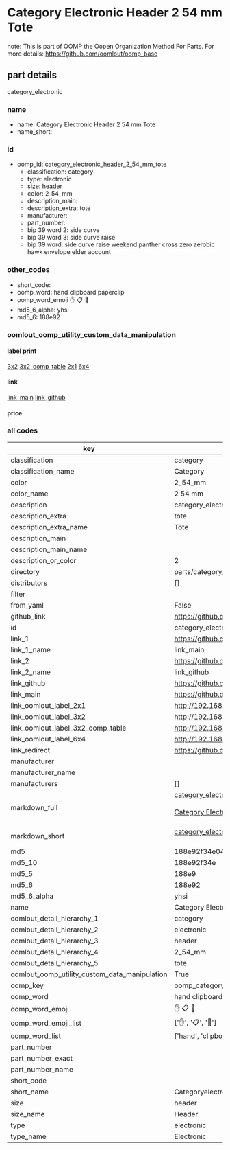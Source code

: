 # Category Electronic Header 2 54 mm Tote  

note: This is part of OOMP the Oopen Organization Method For Parts. For more details: https://github.com/oomlout/oomp_base

##  part details
  



category_electronic



### name
* name: Category Electronic Header 2 54 mm Tote
* name_short: 
### id
* oomp_id: category_electronic_header_2_54_mm_tote
  * classification: category
  * type: electronic
  * size: header
  * color: 2_54_mm
  * description_main: 
  * description_extra: tote
  * manufacturer: 
  * part_number: 
  * bip 39 word 2: side curve
  * bip 39 word 3: side curve raise
  * bip 39 word: side curve raise weekend panther cross zero aerobic hawk envelope elder account

### other_codes
* short_code: 
* oomp_word: hand clipboard paperclip
* oomp_word_emoji :hand: :clipboard: :paperclip:
* md5_6_alpha: yhsi
* md5_6: 188e92






### oomlout_oomp_utility_custom_data_manipulation
#### label print
[3x2](http://192.168.1.245:1112/?label=oomp%20yhsi)
[3x2_oomp_table](http://192.168.1.108:1112/?label=oomp%20yhsi)
[2x1](http://192.168.1.242:1112/?label=oomp%20yhsi)
[6x4](http://192.168.1.55:1112/?label=oomp%20yhsi)    

#### link

[link_main](https://github.com/oomlout/oomlout_oomp_version_1_messy/tree/main/parts/category_electronic_header_2_54_mm_tote) [link_github](https://github.com/oomlout/oomlout_oomp_version_1_messy/tree/main/parts/category_electronic_header_2_54_mm_tote)                             

#### price







### all codes 
| key | value |  
| --- | --- |  
| classification | category |  
| classification_name | Category |  
| color | 2_54_mm |  
| color_name | 2 54 mm |  
| description | category_electronic |  
| description_extra | tote |  
| description_extra_name | Tote |  
| description_main |  |  
| description_main_name |  |  
| description_or_color | 2  |  
| directory | parts/category_electronic_header_2_54_mm_tote |  
| distributors | [] |  
| filter |  |  
| from_yaml | False |  
| github_link | https://github.com/oomlout/oomlout_oomp_part_src/tree/main/parts/category_electronic_header_2_54_mm_tote |  
| id | category_electronic_header_2_54_mm_tote |  
| link_1 | https://github.com/oomlout/oomlout_oomp_version_1_messy/tree/main/parts/category_electronic_header_2_54_mm_tote |  
| link_1_name | link_main |  
| link_2 | https://github.com/oomlout/oomlout_oomp_version_1_messy/tree/main/parts/category_electronic_header_2_54_mm_tote |  
| link_2_name | link_github |  
| link_github | https://github.com/oomlout/oomlout_oomp_version_1_messy/tree/main/parts/category_electronic_header_2_54_mm_tote |  
| link_main | https://github.com/oomlout/oomlout_oomp_version_1_messy/tree/main/parts/category_electronic_header_2_54_mm_tote |  
| link_oomlout_label_2x1 | http://192.168.1.242:1112/?label=oomp%20yhsi |  
| link_oomlout_label_3x2 | http://192.168.1.245:1112/?label=oomp%20yhsi |  
| link_oomlout_label_3x2_oomp_table | http://192.168.1.108:1112/?label=oomp%20yhsi |  
| link_oomlout_label_6x4 | http://192.168.1.55:1112/?label=oomp%20yhsi |  
| link_redirect | https://github.com/oomlout/oomlout_oomp_version_1_messy/tree/main/parts/category_electronic_header_2_54_mm_tote |  
| manufacturer |  |  
| manufacturer_name |  |  
| manufacturers | [] |  
| markdown_full | [category_electronic_header_2_54_mm_tote](none)<br>[](none)<br>[Category Electronic Header 2 54 Mm Tote](none)<br><br> |  
| markdown_short | [category_electronic_header_2_54_mm_tote](none)<br><br> |  
| md5 | 188e92f34e043ff4d04fef91624d963f |  
| md5_10 | 188e92f34e |  
| md5_5 | 188e9 |  
| md5_6 | 188e92 |  
| md5_6_alpha | yhsi |  
| name | Category Electronic Header 2 54 mm Tote |  
| oomlout_detail_hierarchy_1 | category |  
| oomlout_detail_hierarchy_2 | electronic |  
| oomlout_detail_hierarchy_3 | header |  
| oomlout_detail_hierarchy_4 | 2_54_mm |  
| oomlout_detail_hierarchy_5 | tote |  
| oomlout_oomp_utility_custom_data_manipulation | True |  
| oomp_key | oomp_category_electronic_header_2_54_mm_tote |  
| oomp_word | hand clipboard paperclip |  
| oomp_word_emoji | :hand: :clipboard: :paperclip: |  
| oomp_word_emoji_list | [':hand:', ':clipboard:', ':paperclip:'] |  
| oomp_word_list | ['hand', 'clipboard', 'paperclip'] |  
| part_number |  |  
| part_number_exact |  |  
| part_number_name |  |  
| short_code |  |  
| short_name | Categoryelectronic |  
| size | header |  
| size_name | Header |  
| type | electronic |  
| type_name | Electronic |  
